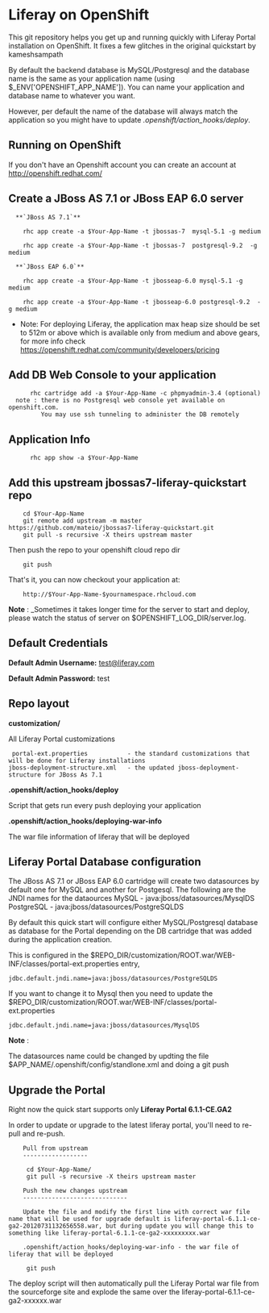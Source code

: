 Liferay on OpenShift
===================

This git repository helps you get up and running quickly with Liferay Portal installation
on OpenShift. It fixes a few glitches in the original quickstart by kameshsampath

By default the backend database is MySQL/Postgresql and the database name is the
same as your application name (using $_ENV['OPENSHIFT_APP_NAME']).  You can name
your application and database name to whatever you want.  

However, per default the name of the database will always match the application so you might have to update *.openshift/action_hooks/deploy*.


Running on OpenShift
--------------------

If you don't have an Openshift account you can create an account at http://openshift.redhat.com/ 

Create a JBoss AS 7.1 or JBoss EAP 6.0 server
---------------------------------------------

      **`JBoss AS 7.1`**

        rhc app create -a $Your-App-Name -t jbossas-7  mysql-5.1 -g medium

        rhc app create -a $Your-App-Name -t jbossas-7  postgresql-9.2  -g medium
	                    
      **`JBoss EAP 6.0`**

        rhc app create -a $Your-App-Name -t jbosseap-6.0 mysql-5.1 -g medium
	
        rhc app create -a $Your-App-Name -t jbosseap-6.0 postgresql-9.2  -g medium
    
* Note: For deploying Liferay, the application max heap size should be set to 512m or above which is available only from medium and above gears, for more info check https://openshift.redhat.com/community/developers/pricing
	
Add DB Web Console to your application
--------------------------------------
          rhc cartridge add -a $Your-App-Name -c phpmyadmin-3.4 (optional)
	  note : there is no Postgresql web console yet available on openshift.com. 
	         You may use ssh tunneling to administer the DB remotely
		
Application Info
----------------
          rhc app show -a $Your-App-Name

Add this upstream jbossas7-liferay-quickstart repo
--------------------------------------------------

        cd $Your-App-Name
        git remote add upstream -m master https://github.com/mateio/jbossas7-liferay-quickstart.git
        git pull -s recursive -X theirs upstream master

  Then push the repo to your openshift cloud repo dir

        git push

   That's it, you can now checkout your application at:

        http://$Your-App-Name-$yournamespace.rhcloud.com
         
__Note__ : 
_Sometimes it takes longer time for the server to start and deploy, please watch the status of server on $OPENSHIFT_LOG_DIR/server.log.

Default Credentials
-------------------

**Default Admin Username:** test@liferay.com

**Default Admin Password:** test

Repo layout
-----------

**customization/** 

All Liferay Portal customizations

     portal-ext.properties           - the standard customizations that will be done for Liferay installations
    jboss-deployment-structure.xml   - the updated jboss-deployment-structure for JBoss As 7.1
		
**.openshift/action_hooks/deploy** 

Script that gets run every push deploying your application

**.openshift/action_hooks/deploying-war-info**

The war file information of liferay that will be deployed

Liferay Portal Database configuration
-------------------------------------

The JBoss AS 7.1 or JBoss EAP 6.0 cartridge will create two datasources by default one for MySQL and another for Postgesql.  The following are 
the JNDI names for the dataources
		MySQL      - java:jboss/datasources/MysqlDS
		PostgreSQL - java:jboss/datasources/PostgreSQLDS

By default this quick start will configure either MySQL/Postgresql database as database for the Portal depending on the DB cartridge that was added 
during the application creation.

This is configured in the $REPO_DIR/customization/ROOT.war/WEB-INF/classes/portal-ext.properties entry,
	
	jdbc.default.jndi.name=java:jboss/datasources/PostgreSQLDS
		
If you want to change it to Mysql then you need to update the $REPO_DIR/customization/ROOT.war/WEB-INF/classes/portal-ext.properties

	jdbc.default.jndi.name=java:jboss/datasources/MysqlDS

__Note__ : 

The datasources name could be changed by updting the file $APP_NAME/.openshift/config/standlone.xml and doing a git push
	

Upgrade the Portal
------------------

Right now the quick start supports only **Liferay Portal 6.1.1-CE.GA2**

In order to update or upgrade to the latest liferay portal, you'll need to re-pull
and re-push.

        Pull from upstream
        ------------------

         cd $Your-App-Name/
         git pull -s recursive -X theirs upstream master

        Push the new changes upstream
        -----------------------------

        Update the file and modify the first line with correct war file name that will be used for upgrade default is liferay-portal-6.1.1-ce-ga2-20120731132656558.war, but during update you will change this to something like liferay-portal-6.1.1-ce-ga2-xxxxxxxxx.war
 
        .openshift/action_hooks/deploying-war-info - the war file of liferay that will be deployed

         git push

       
The deploy script will then automatically pull the Liferay Portal war file from the sourceforge site and explode the same over the liferay-portal-6.1.1-ce-ga2-xxxxxx.war


